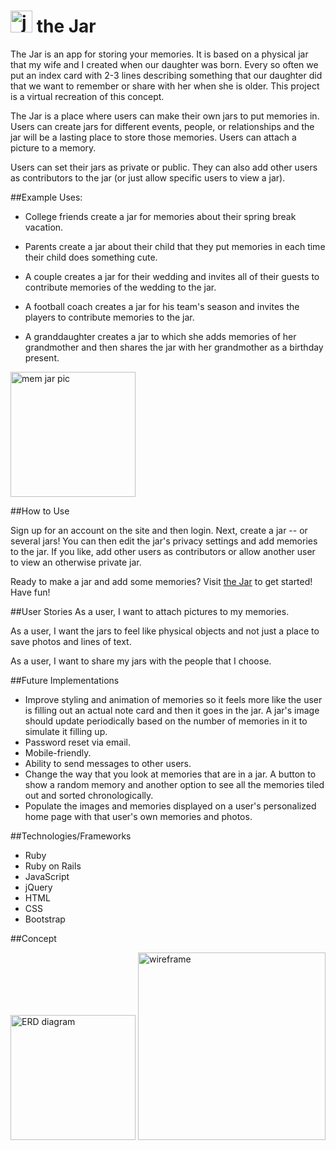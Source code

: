 # <img src="http://i.imgur.com/fWj5G5x.png" alt="jar pic" height="35px">  the Jar

The Jar is an app for storing your memories.  It is based on a physical jar that my wife and I created when our daughter was born.  Every so often we put an index card with 2-3 lines describing something that our daughter did that we want to remember or share with her when she is older.  This project is a virtual recreation of this concept.

The Jar is a place where users can make their own jars to put memories in.  Users can create jars for different events, people, or relationships and the jar will be a lasting place to store those memories.  Users can attach a picture to a memory.  

Users can set their jars as private or public.  They can also add other users as contributors to the jar (or just allow specific users to view a jar).

##Example Uses:

* College friends create a jar for memories about their spring break vacation.

* Parents create a jar about their child that they put memories in each time their child does something cute.  

* A couple creates a jar for their wedding and invites all of their guests to contribute memories of the wedding to the jar.

* A football coach creates a jar for his team's season and invites the players to contribute memories to the jar.

* A granddaughter creates a jar to which she adds memories of her grandmother and then shares the jar with her grandmother as a birthday present.


<img src="http://i.imgur.com/uH8EXft.jpg" alt="mem jar pic" height="200px">


##How to Use

Sign up for an account on the site and then login.  Next, create a jar -- or several jars!  You can then edit the jar's privacy settings and add memories to the jar.  If you like, add other users as contributors or allow another user to view an otherwise private jar.

Ready to make a jar and add some memories? Visit [the Jar](https://fierce-taiga-61470.herokuapp.com/) to get started! Have fun!

##User Stories
As a user, I want to attach pictures to my memories.

As a user, I want the jars to feel like physical objects and not just a place to save photos and lines of text.

As a user, I want to share my jars with the people that I choose.

##Future Implementations
* Improve styling and animation of memories so it feels more like the user is filling out an actual note card and then it goes in the jar.  A jar's image should update periodically based on the number of memories in it to simulate it filling up.
* Password reset via email.
* Mobile-friendly.
* Ability to send messages to other users.
* Change the way that you look at memories that are in a jar.  A button to show a random memory and another option to see all the memories tiled out and sorted chronologically.
* Populate the images and memories displayed on a user's personalized home page with that user's own memories and photos.

##Technologies/Frameworks
* Ruby
* Ruby on Rails
* JavaScript
* jQuery
* HTML
* CSS
* Bootstrap



##Concept

<img src="http://i.imgur.com/aUpWNa2.jpg" alt="ERD diagram" height="200px">



<img src="http://i.imgur.com/NhHw1mD.png" alt="wireframe" height="300px">
